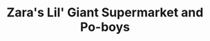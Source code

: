 ---
title: "Zara's Lil' Giant Supermarket and Po-boys"
url: /new-orleans/zaras-lil-giant-supermarket-and-po-boys/
shop: Supermarkt
---